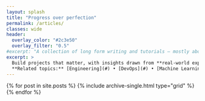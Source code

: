 ```yaml
---
layout: splash
title: "Progress over perfection"
permalink: /articles/
classes: wide
header:
  overlay_color: "#2c3e50"
  overlay_filter: "0.5"
#excerpt: "A collection of long form writing and tutorials — mostly about web development and design.<br><br>For shorter, more regular tidbits — peruse the **notes section**.<br><br>**Related topics:** [Time-lapse](#) • [Drawing](#) • [Tutorials](#) • [Static Sites](#)"
excerpt: >
  Build projects that matter, with insights drawn from **real-world experience**.<br><br>
  **Related topics:** [Engineering](#) • [DevOps](#) • [Machine Learning](#)
---
```


<!-- Articles Grid Section -->
<div class="entries-grid">
  {% for post in site.posts %}
    {% include archive-single.html type="grid" %}
  {% endfor %}
</div>